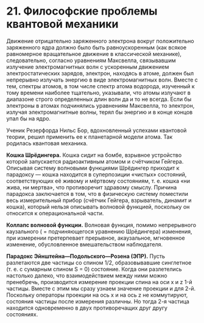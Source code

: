 # 21. Философские проблемы квантовой механики

Движение отрицательно заряженного электрона вокруг положительно заряженного ядра должно было быть равноускоренным (как всякое равномерное вращательное движение в классической механике), следовательно, согласно уравнениям Максвелла, связывавшим излучение электромагнитных волн с ускоренным движением электростатических зарядов, электрон, находясь в атоме, должен был непрерывно излучать энергию в виде электромагнитных волн.
Вместе с тем, спектры атомов, в том числе спектр атома водорода, изученный к тому времени наиболее тщательно, указывали, что атомы излучают в диапазоне строго определенных длин волн да и то не всегда.
Если бы электроны в атомах подчинялись уравнениям Максвелла, то электрон, излучая электромагнитные волны, терял бы энергию и в конце концов упал бы на ядро.

Ученик Резерфорда Нильс Бор, вдохновленный успехами квантовой теории, решил применить ее к планетарной модели атома. Так родилась квантовая механика.

__Кошка Шрёдингера.__
Кошка сидит на бомбе, взрывное устройство которой запускается радиоактивным атомом и счётчиком Гейгера. Описывая систему волновыми функциями Шрёдингер приходит к парадоксу — кошка находится в суперпозиции «чистых» состояний, соответствующих её живому и мёртвому состояниям, т. е. кошка «ни жива, ни мертва», что противоречит здравому смыслу. Причина парадокса заключается в том, что в физическую систему поместили весь измерительный прибор (счётчик Гейгера, взрыватель, динамит и кошка), который нельзя описывать волновой функцией, поскольку он относится к операциональной части.

__Коллапс волновой функции.__
Волновая функция, помимо непрерывного каузального ( = подчиняющегося уравнению Шрёдингера) изменения, при измерении претерпевает прерывное, акаузальное, мгновенное изменение, обусловленное вмешательством наблюдателя.

__Парадокс Эйнштейна—Подольского—Розена (ЭПР).__
Пусть разлетаются две частицы со спином 1/2, образовывавшие синглетное (т. е. с сумарным спином S = 0) состояние. Когда они разлетелись настолько далеко, что взаимодействием между ними можно пренебречь, производится измерение проекции спина на оси x и z 1-й частицы. Вместе с этим мы сразу узнаем значение проекции и для 2-й. Поскольку операторы проекции на ось x и на ось z не коммутируют, состояния частицы после измерения различны. Но тогда 2-я частица находится одновременно в двух противоречащих друг другу состояниях.